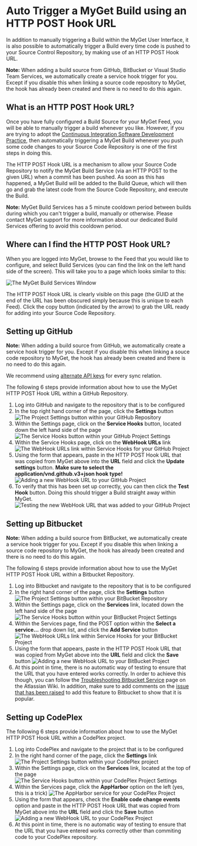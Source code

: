 # Auto Trigger a MyGet Build using an HTTP POST Hook URL

In addition to manually triggering a Build within the MyGet User Interface, it is also possible to automatically trigger a Build every time code is pushed to your Source Control Repository, by making use of an HTTP POST Hook URL.

<p class="alert alert-info">
    <strong>Note:</strong> When adding a build source from GitHub, BitBucket or Visual Studio Team Services, we automatically create a service hook trigger for you. Except if you disable this when linking a source code repository to MyGet, the hook has already been created and there is no need to do this again.
</p>

## What is an HTTP POST Hook URL?

Once you have fully configured a Build Source for your MyGet Feed, you will be able to manually trigger a build whenever you like.  However, if you are trying to adopt the [Continuous Integration Software Development Practice](http://martinfowler.com/articles/continuousIntegration.html "Martin Fowler talks about the Continuous Integration Software Development Practice"), then automatically triggering a MyGet Build whenever you push some code changes to your Source Code Repository is one of the first steps in doing this.

The HTTP POST Hook URL is a mechanism to allow your Source Code Repository to notify the MyGet Build Service (via an HTTP POST to the given URL) when a commit has been pushed.  As soon as this has happened, a MyGet Build will be added to the Build Queue, which will then go and grab the latest code from the Source Code Repository, and execute the Build.

<p class="alert alert-info">
    <strong>Note:</strong> MyGet Build Services has a 5 minute cooldown period between builds during which you can't trigger a build, manually or otherwise. Please contact MyGet support for more information about our dedicated Build Services offering to avoid this cooldown period.
</p>

## Where can I find the HTTP POST Hook URL?

When you are logged into MyGet, browse to the Feed that you would like to configure, and select Build Services (you can find the link on the left hand side of the screen).  This will take you to a page which looks similar to this:

![The MyGet Build Services Window](Images/myget_build_services_window.png)

The HTTP POST Hook URL is clearly visible on this page (the GUID at the end of the URL has been obscured simply because this is unique to each Feed).  Click the copy button (indicated by the arrow) to grab the URL ready for adding into your Source Code Repository.

## Setting up GitHub

<p class="alert alert-info">
    <strong>Note:</strong> When adding a build source from GitHub, we automatically create a service hook trigger for you. Except if you disable this when linking a souce code repository to MyGet, the hook has already been created and there is no need to do this again.
</p>

We recommend using <a href="https://www.myget.org/profile/me#!/AccessTokens">alternate API keys</a> for every sync relation.

The following 6 steps provide information about how to use the MyGet HTTP POST Hook URL within a GitHub Repository.

1. Log into GitHub and navigate to the repository that is to be configured
2. In the top right hand corner of the page, click the __Settings__ button
![The Project Settings button within your GitHub Repository](Images/github_hook_settings_button.png)
3. Within the Settings page, click on the __Service Hooks__ button, located down the left hand side of the page
![The Service Hooks button within your GitHub Project Settings](Images/github_hook_service_hooks_button.png)
4. Within the Service Hooks page, click on the __WebHook URLs__ link
![The WebHook URLs link within Service Hooks for your GitHub Project](Images/github_hook_webhook_url_link.png)
5. Using the form that appears, paste in the HTTP POST Hook URL that was copied from MyGet above into the __URL__ field and click the __Update settings__ button. __Make sure to select the application/vnd.github.v3+json hook type!__
![Adding a new WebHook URL to your GitHub Project](Images/github_hook_add_webhook_url.png)
6. To verify that this has been set up correctly, you can then click the __Test Hook__ button.  Doing this should trigger a Build straight away within MyGet.
![Testing the new WebHook URL that was added to your GitHub Project](Images/github_hook_test_webhook.png)

## Setting up Bitbucket

<p class="alert alert-info">
    <strong>Note:</strong> When adding a build source from  BitBucket, we automatically create a service hook trigger for you. Except if you disable this when linking a source code repository to MyGet, the hook has already been created and there is no need to do this again.
</p>

The following 6 steps provide information about how to use the MyGet HTTP POST Hook URL within a Bitbucket Repository.

1. Log into Bitbucket and navigate to the repository that is to be configured
2. In the right hand corner of the page, click the __Settings__ button
![The Project Settings button within your BitBucket Repository](Images/bitbucket_hook_settings_button.png)
3. Within the Settings page, click on the __Services__ link, located down the left hand side of the page
![The Service Hooks button within your BitBucket Project Settings](Images/bitbucket_hook_service_hooks_button.png)
4. Within the Services page, find the POST option within the __Select a service...__ drop down list, and click the __Add Service__ button
![The WebHook URLs link within Service Hooks for your BitBucket Project](Images/bitbucket_hook_webhook_dropdown.png)
5. Using the form that appears, paste in the HTTP POST Hook URL that was copied from MyGet above into the __URL__ field and click the __Save__ button
![Adding a new WebHook URL to your BitBucket Project](Images/bitbucket_hook_add_webhook_url.png)
6. At this point in time, there is no automatic way of testing to ensure that the URL that you have entered works correctly.  In order to achieve this though, you can follow the [Troubleshooting Bitbucket Service](https://confluence.atlassian.com/display/BITBUCKET/Troubleshooting+Bitbucket+Services "Troubleshooting Bitbucket Services") page on the Atlassian Wiki.  In addition, make sure to add comments on the [issue that has been raised](https://bitbucket.org/site/master/issue/4667/add-ability-to-test-services-bb-5436 "Bitbucket Issue for adding ability to test Services") to add this feature to Bitbucket to show that it is popular.

## Setting up CodePlex

The following 6 steps provide information about how to use the MyGet HTTP POST Hook URL within a CodePlex project.

1. Log into CodePlex and navigate to the project that is to be configured
2. In the right hand corner of the page, click the __Settings__ link
![The Project Settings button within your CodePlex project](Images/codeplex_hook_settings_button.png)
3. Within the Settings page, click on the __Services__ link, located at the top of the page
![The Service Hooks button within your CodePlex Project Settings](Images/codeplex_hook_service_hooks_button.png)
4. Within the Services page, click the __AppHarbor__ option on the left (yes, this is a trick)
![The AppHarbor service for your CodePlex Project](Images/codeplex_appharbor_hook.png)
5. Using the form that appears, check the __Enable code change events__ option and paste in the HTTP POST Hook URL that was copied from MyGet above into the __URL__ field and click the __Save__ button
![Adding a new WebHook URL to your CodePlex Project](Images/codeplex_hook_add_webhook_url.png)
6. At this point in time, there is no automatic way of testing to ensure that the URL that you have entered works correctly other than commiting code to your CodePlex repository.
